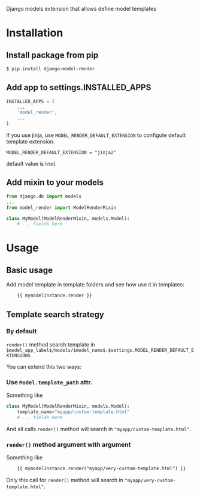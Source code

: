 Django models extension that allows define model templates

# Installation
## Install package from pip

```bash
$ pip install django-model-render
```

## Add app to settings.INSTALLED_APPS
```python
INSTALLED_APPS = (
    ...
    'model_render',
    ...
)
```

If you use jinja, use ```MODEL_RENDER_DEFAULT_EXTENSION``` to configute default template extension.
```
MODEL_RENDER_DEFAULT_EXTENSION = "jinja2"
```
default value is ```html```


## Add mixin to your models
```python
from django.db import models
...
from model_render import ModelRenderMixin

class MyModel(ModelRenderMixin, models.Model):
    # ... fields here

```
# Usage
## Basic usage
Add model template in template folders and see how use it in templates:
```html
    {{ mymodelInstance.render }}
```
## Template search strategy
### By default
```render()``` method search template in ```$model_app_label$/models/$model_name$.$settings.MODEL_RENDER_DEFAULT_EXTENSION$```

 You can extend this two ways:
### Use ```Model.template_path``` attr.
Something like
```python
class MyModel(ModelRenderMixin, models.Model):
    template_name="myapp/custom-template.html"
    # ... fields here
```
And all calls ```render()``` method will search in ```"myapp/custom-template.html"```.

### ```render()``` method argument with argument
Something like

```html
    {{ mymodelInstance.render("myapp/very-custom-template.html") }}
```
Only this call for ```render()``` method will search in ```"myapp/very-custom-template.html"```.

